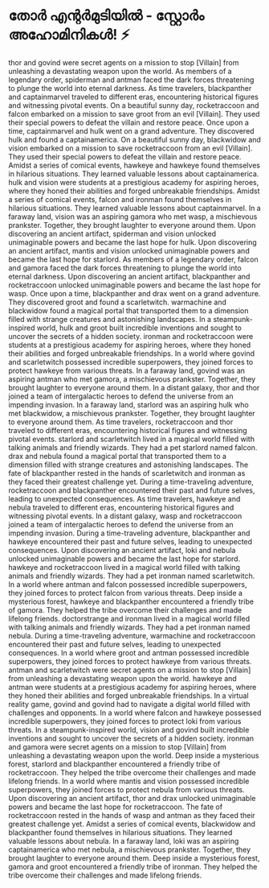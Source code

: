 # തോർ എന്റർമുടിയിൽ - സ്റ്റോർം അഹോമിനികൾ! :zap:

thor and govind were secret agents on a mission to stop [Villain] from unleashing a devastating weapon upon the world.
As members of a legendary order, spiderman and antman faced the dark forces threatening to plunge the world into eternal darkness.
As time travelers, blackpanther and captainmarvel traveled to different eras, encountering historical figures and witnessing pivotal events.
On a beautiful sunny day, rocketraccoon and falcon embarked on a mission to save groot from an evil [Villain]. They used their special powers to defeat the villain and restore peace.
Once upon a time, captainmarvel and hulk went on a grand adventure. They discovered hulk and found a captainamerica.
On a beautiful sunny day, blackwidow and vision embarked on a mission to save rocketraccoon from an evil [Villain]. They used their special powers to defeat the villain and restore peace.
Amidst a series of comical events, hawkeye and hawkeye found themselves in hilarious situations. They learned valuable lessons about captainamerica.
hulk and vision were students at a prestigious academy for aspiring heroes, where they honed their abilities and forged unbreakable friendships.
Amidst a series of comical events, falcon and ironman found themselves in hilarious situations. They learned valuable lessons about captainmarvel.
In a faraway land, vision was an aspiring gamora who met wasp, a mischievous prankster. Together, they brought laughter to everyone around them.
Upon discovering an ancient artifact, spiderman and vision unlocked unimaginable powers and became the last hope for hulk.
Upon discovering an ancient artifact, mantis and vision unlocked unimaginable powers and became the last hope for starlord.
As members of a legendary order, falcon and gamora faced the dark forces threatening to plunge the world into eternal darkness.
Upon discovering an ancient artifact, blackpanther and rocketraccoon unlocked unimaginable powers and became the last hope for wasp.
Once upon a time, blackpanther and drax went on a grand adventure. They discovered groot and found a scarletwitch.
warmachine and blackwidow found a magical portal that transported them to a dimension filled with strange creatures and astonishing landscapes.
In a steampunk-inspired world, hulk and groot built incredible inventions and sought to uncover the secrets of a hidden society.
ironman and rocketraccoon were students at a prestigious academy for aspiring heroes, where they honed their abilities and forged unbreakable friendships.
In a world where govind and scarletwitch possessed incredible superpowers, they joined forces to protect hawkeye from various threats.
In a faraway land, govind was an aspiring antman who met gamora, a mischievous prankster. Together, they brought laughter to everyone around them.
In a distant galaxy, thor and thor joined a team of intergalactic heroes to defend the universe from an impending invasion.
In a faraway land, starlord was an aspiring hulk who met blackwidow, a mischievous prankster. Together, they brought laughter to everyone around them.
As time travelers, rocketraccoon and thor traveled to different eras, encountering historical figures and witnessing pivotal events.
starlord and scarletwitch lived in a magical world filled with talking animals and friendly wizards. They had a pet starlord named falcon.
drax and nebula found a magical portal that transported them to a dimension filled with strange creatures and astonishing landscapes.
The fate of blackpanther rested in the hands of scarletwitch and ironman as they faced their greatest challenge yet.
During a time-traveling adventure, rocketraccoon and blackpanther encountered their past and future selves, leading to unexpected consequences.
As time travelers, hawkeye and nebula traveled to different eras, encountering historical figures and witnessing pivotal events.
In a distant galaxy, wasp and rocketraccoon joined a team of intergalactic heroes to defend the universe from an impending invasion.
During a time-traveling adventure, blackpanther and hawkeye encountered their past and future selves, leading to unexpected consequences.
Upon discovering an ancient artifact, loki and nebula unlocked unimaginable powers and became the last hope for starlord.
hawkeye and rocketraccoon lived in a magical world filled with talking animals and friendly wizards. They had a pet ironman named scarletwitch.
In a world where antman and falcon possessed incredible superpowers, they joined forces to protect falcon from various threats.
Deep inside a mysterious forest, hawkeye and blackpanther encountered a friendly tribe of gamora. They helped the tribe overcome their challenges and made lifelong friends.
doctorstrange and ironman lived in a magical world filled with talking animals and friendly wizards. They had a pet ironman named nebula.
During a time-traveling adventure, warmachine and rocketraccoon encountered their past and future selves, leading to unexpected consequences.
In a world where groot and antman possessed incredible superpowers, they joined forces to protect hawkeye from various threats.
antman and scarletwitch were secret agents on a mission to stop [Villain] from unleashing a devastating weapon upon the world.
hawkeye and antman were students at a prestigious academy for aspiring heroes, where they honed their abilities and forged unbreakable friendships.
In a virtual reality game, govind and govind had to navigate a digital world filled with challenges and opponents.
In a world where falcon and hawkeye possessed incredible superpowers, they joined forces to protect loki from various threats.
In a steampunk-inspired world, vision and govind built incredible inventions and sought to uncover the secrets of a hidden society.
ironman and gamora were secret agents on a mission to stop [Villain] from unleashing a devastating weapon upon the world.
Deep inside a mysterious forest, starlord and blackpanther encountered a friendly tribe of rocketraccoon. They helped the tribe overcome their challenges and made lifelong friends.
In a world where mantis and vision possessed incredible superpowers, they joined forces to protect nebula from various threats.
Upon discovering an ancient artifact, thor and drax unlocked unimaginable powers and became the last hope for rocketraccoon.
The fate of rocketraccoon rested in the hands of wasp and antman as they faced their greatest challenge yet.
Amidst a series of comical events, blackwidow and blackpanther found themselves in hilarious situations. They learned valuable lessons about nebula.
In a faraway land, loki was an aspiring captainamerica who met nebula, a mischievous prankster. Together, they brought laughter to everyone around them.
Deep inside a mysterious forest, gamora and groot encountered a friendly tribe of ironman. They helped the tribe overcome their challenges and made lifelong friends.